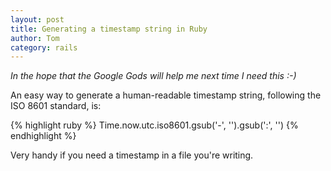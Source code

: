 ```yaml
---
layout: post
title: Generating a timestamp string in Ruby
author: Tom
category: rails
---
```


*In the hope that the Google Gods will help me next time I need this :-)*

An easy way to generate a human-readable timestamp string, following the ISO 8601 standard, is:

{% highlight ruby %}
Time.now.utc.iso8601.gsub('-', '').gsub(':', '')
{% endhighlight %}

Very handy if you need a timestamp in a file you're writing.

